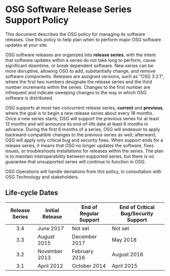 
OSG Software Release Series Support Policy
==========================================

This document describes the OSG policy for managing its software releases. Use this policy to help plan when to perform major OSG software updates at your site.

OSG software releases are organized into __release series__, with the intent that software updates within a series do not take long to perform, cause significant downtime, or break dependent software. New series can be more disruptive, allowing OSG to add, substantially change, and remove software components. Releases are assigned versions, such as "OSG 3.2.1", where the first two numbers designate the release series and the third number increments within the series. Changes to the first number are infrequent and indicate sweeping changes to the way in which OSG software is distributed.

OSG supports at most two concurrent release series, __current__ and __previous__, where the goal is to begin a new release series about every 18 months. Once a new series starts, OSG will support the previous series for at least 12 months and will announce its end-of-life date at least 6 months in advance. During the first 6 months of a series, OSG will endeavor to apply backward-compatible changes to the previous series as well; afterward, OSG will apply only critical bug and security fixes. When support ends for a release series, it means that OSG no longer updates the software, fixes issues, or troubleshoots installations for releases within the series. The plan is to maintain interoperability between supported series, but there is no guarantee that unsupported series will continue to function in OSG.

OSG Operations will handle deviations from this policy, in consultation with OSG Technology and stakeholders.

Life-cycle Dates
----------------

| Release Series | Initial Release | End of Regular Support | End of Critical Bug/Security Support |
| :------------: | --------------- | ---------------------- | ------------------------------------ |
| 3.4            | June 2017       | Not set                | Not set                              |
| 3.3            | August 2015     | December 2017          | May 2018                             |
| 3.2            | November 2013   | February 2016          | August 2016                          |
| 3.1            | April 2012      | October 2014           | April 2015                           |
